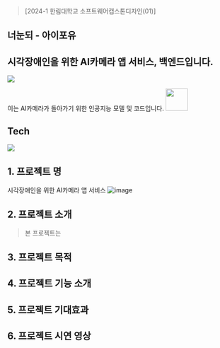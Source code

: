 >[2024-1 한림대학교 소프트웨어캡스톤디자인(01)]

<h2>너눈되 - 아이포유</h2>

## 시각장애인을 위한 AI카메라 앱 서비스, 백엔드입니다.

<img src="https://capsule-render.vercel.app/api?type=waving&color=auto&height=200&section=header&text=EyeForYou&fontSize=90" />
<br>

이는 AI카메라가 돌아가기 위한 인공지능 모델 및 코드입니다.
<a href="https://drive.google.com/file/d/1DlfjXgiAk8QIVTAmmDes7RbiRSQLU61o/view?usp=sharing">
    <img src="https://search.pstatic.net/common/?src=http%3A%2F%2Fblogfiles.naver.net%2FMjAyMjA5MjhfNDUg%2FMDAxNjY0MzQ1NTQwMzE4.8kPOBHlmDWuHuIE16vnJwv_TuAwm63iswN1wGW3Fg_og.jyAmwmPSRXAtgoZYq1oDxoTn_zoN00Pp-AUQvkVFpNcg.PNG.dldhxpzm111%2F%25B1%25B8%25B1%25DB%25B5%25E5%25B6%25F3%25C0%25CC%25BA%25EA.png&type=sc960_832" width="50" />
</a>

## Tech
<img src="https://skillicons.dev/icons?i=fastapi,python,dcomponents&perline="/>

## 1. 프로젝트 명
시각장애인을 위한 AI카메라 앱 서비스 
![image](https://github.com/nyang-code/EyeForYouapp_BackEnd/assets/85928740/bfe4453c-0367-4795-a8b6-3f8d9876efe3)

## 2. 프로젝트 소개
>본 프로젝트는 


## 3. 프로젝트 목적 

## 4. 프로젝트 기능 소개

## 5. 프로젝트 기대효과 

## 6. 프로젝트 시연 영상
